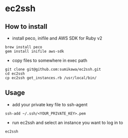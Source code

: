 # ec2ssh

## How to install

- install peco, inifile and AWS SDK for Ruby v2

```
brew install peco
gem install inifile aws-sdk
```

- copy files to somewhere in exec path
 
```
git clone git@github.com:sumikawa/ec2ssh.git
cd ec2ssh
cp ec2ssh get_instances.rb /usr/local/bin/
```

## Usage

- add your private key file to ssh-agent

```
ssh-add ~/.ssh/<YOUR_PRIVATE_KEY>.pem
```

- run ec2ssh and select an instance you want to log in to

```
ec2ssh
```
